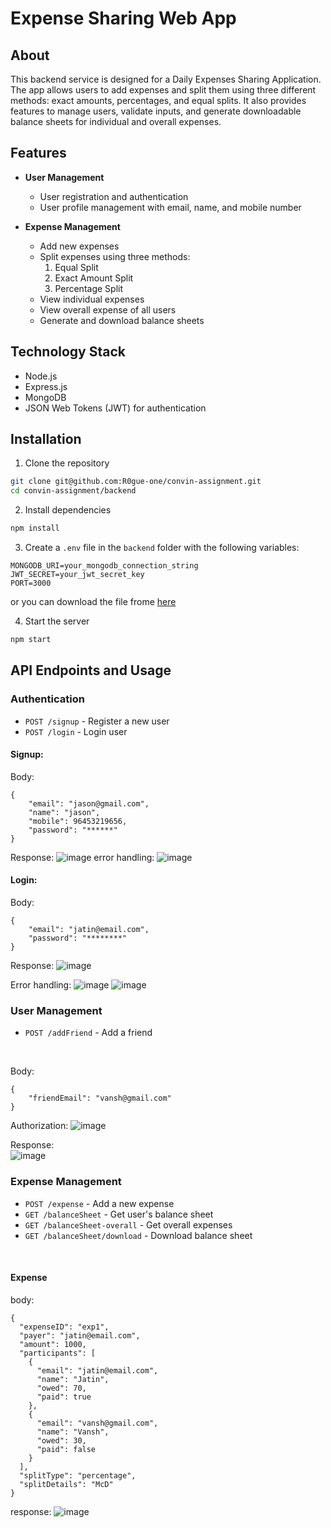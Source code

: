 # Expense Sharing Web App
## About
This backend service is designed for a Daily Expenses Sharing Application. The app allows users to add expenses and split them using three different methods: exact amounts, percentages, and equal splits. 
It also provides features to manage users, validate inputs, and generate downloadable balance sheets for individual and overall expenses.

## Features

- **User Management**
  - User registration and authentication
  - User profile management with email, name, and mobile number

- **Expense Management**
  - Add new expenses
  - Split expenses using three methods:
    1. Equal Split
    2. Exact Amount Split
    3. Percentage Split
  - View individual expenses
  - View overall expense of all users
  - Generate and download balance sheets

## Technology Stack

- Node.js
- Express.js
- MongoDB
- JSON Web Tokens (JWT) for authentication
  
## Installation

1. Clone the repository
```bash
git clone git@github.com:R0gue-one/convin-assignment.git
cd convin-assignment/backend
```

2. Install dependencies
```bash
npm install
```

3. Create a `.env` file in the `backend` folder with the following variables:
```
MONGODB_URI=your_mongodb_connection_string
JWT_SECRET=your_jwt_secret_key
PORT=3000
```
 or you can download the file frome [here](https://drive.google.com/file/d/17xrcvhwWO3dkmZQndqUO_WVnM0xlUhRu/view?usp=drive_link)

4. Start the server
```bash
npm start
```


## API Endpoints and Usage

### Authentication
- `POST /signup` - Register a new user
- `POST /login` - Login user
  <br>
  
#### Signup:
Body:
```
{
    "email": "jason@gmail.com",
    "name": "jason",
    "mobile": 96453219656,
    "password": "******"
}
```

Response:
![image](https://github.com/user-attachments/assets/473de5cf-fc04-45b5-a188-d9d2956a04fc)
error handling:
![image](https://github.com/user-attachments/assets/3083c6ce-8fe0-48f4-a43d-dab6c4b4352b)

#### Login:
Body:
```
{
    "email": "jatin@email.com",
    "password": "********"
}
```

Response:
![image](https://github.com/user-attachments/assets/b760fb15-ba4d-427c-ba90-8c2086b756f2)

Error handling:
![image](https://github.com/user-attachments/assets/62aaac04-6803-408c-976a-d4f5e30423bf)
![image](https://github.com/user-attachments/assets/e5edca8a-cb58-4540-b06f-9f7ead6637d8)


### User Management
- `POST /addFriend` - Add a friend

  <br>
Body:
```
{
    "friendEmail": "vansh@gmail.com"
}
```
Authorization:
![image](https://github.com/user-attachments/assets/e457526c-fd39-43d0-8782-1f791ec76e8b)

Response:<br>
![image](https://github.com/user-attachments/assets/7c5cb8ed-3dab-4934-b9e6-97a9e42f970b)

### Expense Management
- `POST /expense` - Add a new expense
- `GET /balanceSheet` - Get user's balance sheet
- `GET /balanceSheet-overall` - Get overall expenses
- `GET /balanceSheet/download` - Download balance sheet
<br>

#### Expense
body:
```
{
  "expenseID": "exp1",
  "payer": "jatin@email.com",
  "amount": 1000,
  "participants": [
    {
      "email": "jatin@email.com",
      "name": "Jatin",
      "owed": 70,
      "paid": true
    },
    {
      "email": "vansh@gmail.com",
      "name": "Vansh",
      "owed": 30,
      "paid": false
    }
  ],
  "splitType": "percentage",
  "splitDetails": "McD"
}
```

response:
![image](https://github.com/user-attachments/assets/69a44e07-0fb6-47be-9144-e6f0b41e14d1)

